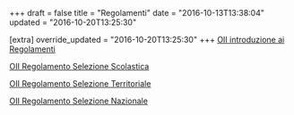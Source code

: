 +++
draft = false
title = "Regolamenti"
date = "2016-10-13T13:38:04"
updated = "2016-10-20T13:25:30"

[extra]
override_updated = "2016-10-20T13:25:30"
+++
[OII introduzione ai Regolamenti](/oldsite/94/OII-Introduzione%20ai%20Regolamenti%202010-2011_rev12-07-10.pdf)

[OII Regolamento Selezione Scolastica](/oldsite/94/Regolamento_scolastica_2009-2010.pdf)

[OII Regolamento Selezione Territoriale](/oldsite/94/RegolamentoSelezioneTerritoriale_2009-2010.pdf)

[OII Regolamento Selezione Nazionale](/oldsite/94/OII-RegSelNazionale_2009-2010.pdf)
